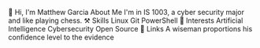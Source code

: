 👏 Hi, I'm Matthew Garcia
About Me
I'm in IS 1003, a cyber security major and like playing chess.
⚒️ Skills
Linux Git PowerShell
🎉 Interests
Artificial Intelligence Cybersecurity Open Source
🔗 Links
A wiseman proportions his confidence level to the evidence
